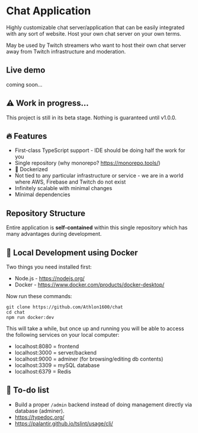 # Chat Application

Highly customizable chat server/application that can be easily
integrated with any sort of website. 
Host your own chat server on your own terms.
  
May be used by Twitch streamers who want to host their own chat server
away from Twitch infrastructure and moderation.

## Live demo

coming soon...

## :warning: Work in progress...

This project is still in its beta stage. Nothing is guaranteed until v1.0.0.

## 🔥 Features

- First-class TypeScript support - IDE should be doing half the work for you
- Single repository (why monorepo? https://monorepo.tools/)
- :whale: Dockerized
- Not tied to any particular infrastructure or service - we are in a world where AWS, Firebase and Twitch do not exist
- Infinitely scalable with minimal changes
- Minimal dependencies

## Repository Structure

Entire application is **self-contained** within this single repository
which has many advantages during development.

## :whale2: Local Development using Docker

Two things you need installed first:

- Node.js - https://nodejs.org/
- Docker - https://www.docker.com/products/docker-desktop/

Now run these commands:

```shell
git clone https://github.com/Athlon1600/chat
cd chat
npm run docker:dev
```

This will take a while, but once up and running
you will be able to access the following services
on your local computer:

- localhost:8080 = frontend
- localhost:3000 = server/backend
- localhost:9000 = adminer (for browsing/editing db contents)
- localhost:3309 = mySQL database
- localhost:6379 = Redis


## :construction: To-do list

- Build a proper `/admin` backend instead of doing management directly via database (adminer).
- https://typedoc.org/
- https://palantir.github.io/tslint/usage/cli/
